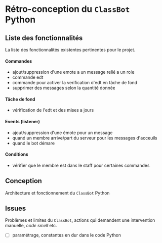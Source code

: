 # Rétro-conception du `ClassBot` Python

## Liste des fonctionnalités

La liste des fonctionnalités existentes pertinentes pour le projet.

#### Commandes

- ajout/suppression d'une emote a un message relié a un role
- commande edt
- commande pour activer la verification d'edt en tâche de fond
- supprimer des messages selon la quantité donnée

#### Tâche de fond

- vérification de l'edt et des mises a jours

#### Events (listener)

- ajout/suppression d'une émote pour un message
- quand un membre arrive/part du serveur pour les messages d'acceuils
- quand le bot démare

#### Conditions

- vérifier que le membre est dans le staff pour certaines commandes

## Conception

Architecture et fonctionnement du `ClassBot` Python

## Issues

Problèmes et limites du `ClassBot`, actions qui demandent une intervention manuelle, _code smell_ etc.

- [ ] paramétrage, constantes en dur dans le code Python
